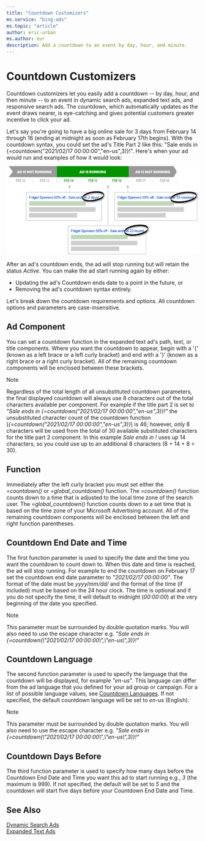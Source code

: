 ```yaml
---
title: "Countdown Customizers"
ms.service: "bing-ads"
ms.topic: "article"
author: eric-urban
ms.author: eur
description: Add a countdown to an event by day, hour, and minute. 
---
```

# Countdown Customizers

Countdown customizers let you easily add a countdown -- by day, hour, and then minute -- to an event in dynamic search ads, expanded text ads, and responsive search ads. The countdown, which automatically updates as the event draws nearer, is eye-catching and gives potential customers greater incentive to click your ad.

Let's say you're going to have a big online sale for 3 days from February 14 through 16 (ending at midnight as soon as February 17th begins). With the countdown syntax, you could set the ad's Title Part 2 like this: "Sale ends in {=countdown("2021/02/17 00:00:00","en-us",3)}!". Here's when your ad would run and examples of how it would look:

![Event Countdown](media/countdown.png "Event Countdown")

After an ad's countdown ends, the ad will stop running but will retain the status *Active*. You can make the ad start running again by either:  
- Updating the ad's Countdown ends date to a point in the future, or 
- Removing the ad's countdown syntax entirely.

Let's break down the countdown requirements and options. All countdown options and parameters are case-insensitive.

## <a name="adcomponent"></a>Ad Component
You can set a countdown function in the expanded text ad's path, text, or title components. Where you want the countdown to appear, begin with a '{' (known as a left brace or a left curly bracket) and end with a '}' (known as a right brace or a right curly bracket). All of the remaining countdown components will be enclosed between these brackets. 
 
> [!NOTE]
> Regardless of the total length of all unsubstituted countdown parameters, the final displayed countdown will always use 8 characters out of the total characters available per component. For example if the title part 2 is set to *"Sale ends in {=countdown("2021/02/17 00:00:00","en-us",3)}!"* the unsubstituted character count of the countdown function (*{=countdown("2021/02/17 00:00:00","en-us",3)}*) is 46; however, only 8 characters will be used from the total of 30 available substituted characters for the title part 2 component. In this example *Sale ends in !* uses up 14 characters, so you could use up to an additional 8 characters (8 + 14 + 8 = 30). 

## <a name="function"></a>Function
Immediately after the left curly bracket you must set either the *=countdown()* or *=global_countdown()* function. The *=countdown()* function counts down to a time that is adjusted to the local time zone of the search user. The *=global_countdown()* function counts down to a set time that is based on the time zone of your Microsoft Advertising account. All of the remaining countdown components will be enclosed between the left and right function parentheses.

## <a name="end-datetime"></a>Countdown End Date and Time
The first function parameter is used to specify the date and the time you want the countdown to count down to. When this date and time is reached, the ad will stop running. For example to end the countdown on February 17 set the countdown end date parameter to *"2021/02/17 00:00:00"*. The format of the date must be *yyyy/mm/dd/* and the format of the time (if included) must be based on the 24 hour clock. The time is optional and if you do not specify the time, it will default to midnight (*00:00:00*) at the very beginning of the date you specified. 

> [!NOTE]
> This parameter must be surrounded by double quotation marks. You will also need to use the escape character e.g. *"Sale ends in {=countdown(\\"2021/02/17 00:00:00\\",\\"en-us\\",3)}!"*  

## <a name="language"></a>Countdown Language
The second function parameter is used to specify the language that the countdown will be displayed, for example *"en-us"*. This language can differ from the ad language that you defined for your ad group or campaign. For a list of possible language values, see [Countdown Languages](ad-languages.md#countdownlanguage). If not specified, the default countdown language will be set to *en-us* (English). 

> [!NOTE]
> This parameter must be surrounded by double quotation marks. You will also need to use the escape character e.g. *"Sale ends in {=countdown(\\"2021/02/17 00:00:00\\",\\"en-us\\",3)}!"*  

## <a name="daysbefore"></a>Countdown Days Before
The third function parameter is used to specify how many days before the Countdown End Date and Time you want this ad to start running e.g., *3* (the maximum is 999). If not specified, the default will be set to *5* and the countdown will start five days before your Countdown End Date and Time. 

## See Also
[Dynamic Search Ads](dynamic-search-ads.md)  
[Expanded Text Ads](expanded-text-ads.md)  
